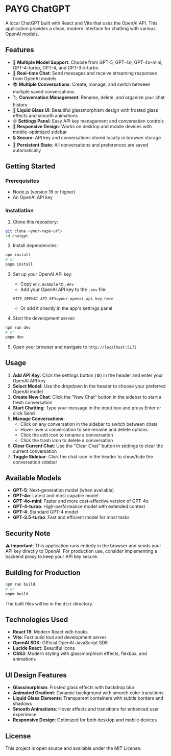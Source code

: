 # PAYG ChatGPT

A local ChatGPT built with React and Vite that uses the OpenAI API. This application provides a clean, modern interface for chatting with various OpenAI models.

## Features

-   🤖 **Multiple Model Support**: Choose from GPT-5, GPT-4o, GPT-4o-mini, GPT-4-turbo, GPT-4, and GPT-3.5-turbo
-   💬 **Real-time Chat**: Send messages and receive streaming responses from OpenAI models
-   📚 **Multiple Conversations**: Create, manage, and switch between multiple saved conversations
-   🏷️ **Conversation Management**: Rename, delete, and organize your chat history
-   🎨 **Liquid Glass UI**: Beautiful glassmorphism design with frosted glass effects and smooth animations
-   ⚙️ **Settings Panel**: Easy API key management and conversation controls
-   📱 **Responsive Design**: Works on desktop and mobile devices with mobile-optimized sidebar
-   🔒 **Secure**: API key and conversations stored locally in browser storage
-   💾 **Persistent State**: All conversations and preferences are saved automatically

## Getting Started

### Prerequisites

-   Node.js (version 16 or higher)
-   An OpenAI API key

### Installation

1. Clone this repository:

```bash
git clone <your-repo-url>
cd chatgpt
```

2. Install dependencies:

```bash
npm install
# or
pnpm install
```

3. Set up your OpenAI API key:

    - Copy `env.example` to `.env`
    - Add your OpenAI API key to the `.env` file:

    ```
    VITE_OPENAI_API_KEY=your_openai_api_key_here
    ```

    - Or add it directly in the app's settings panel

4. Start the development server:

```bash
npm run dev
# or
pnpm dev
```

5. Open your browser and navigate to `http://localhost:5173`

## Usage

1. **Add API Key**: Click the settings button (⚙️) in the header and enter your OpenAI API key
2. **Select Model**: Use the dropdown in the header to choose your preferred OpenAI model
3. **Create New Chat**: Click the "New Chat" button in the sidebar to start a fresh conversation
4. **Start Chatting**: Type your message in the input box and press Enter or click Send
5. **Manage Conversations**:
    - Click on any conversation in the sidebar to switch between chats
    - Hover over a conversation to see rename and delete options
    - Click the edit icon to rename a conversation
    - Click the trash icon to delete a conversation
6. **Clear Current Chat**: Use the "Clear Chat" button in settings to clear the current conversation
7. **Toggle Sidebar**: Click the chat icon in the header to show/hide the conversation sidebar

## Available Models

-   **GPT-5**: Next-generation model (when available)
-   **GPT-4o**: Latest and most capable model
-   **GPT-4o-mini**: Faster and more cost-effective version of GPT-4o
-   **GPT-4-turbo**: High-performance model with extended context
-   **GPT-4**: Standard GPT-4 model
-   **GPT-3.5-turbo**: Fast and efficient model for most tasks

## Security Note

⚠️ **Important**: This application runs entirely in the browser and sends your API key directly to OpenAI. For production use, consider implementing a backend proxy to keep your API key secure.

## Building for Production

```bash
npm run build
# or
pnpm build
```

The built files will be in the `dist` directory.

## Technologies Used

-   **React 19**: Modern React with hooks
-   **Vite**: Fast build tool and development server
-   **OpenAI SDK**: Official OpenAI JavaScript SDK
-   **Lucide React**: Beautiful icons
-   **CSS3**: Modern styling with glassmorphism effects, flexbox, and animations

## UI Design Features

-   **Glassmorphism**: Frosted glass effects with backdrop blur
-   **Animated Gradient**: Dynamic background with smooth color transitions
-   **Liquid Glass Elements**: Transparent containers with subtle borders and shadows
-   **Smooth Animations**: Hover effects and transitions for enhanced user experience
-   **Responsive Design**: Optimized for both desktop and mobile devices

## License

This project is open source and available under the MIT License.
